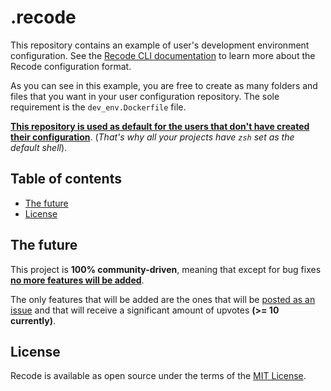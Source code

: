 # .recode

This repository contains an example of user's development environment configuration. See the [Recode CLI documentation](https://github.com/recode-sh/cli#development-environments-configuration) to learn more about the Recode configuration format.

As you can see in this example, you are free to create as many folders and files that you want in your user configuration repository. The sole requirement is the `dev_env.Dockerfile` file.

<ins>**This repository is used as default for the users that don't have created their configuration**</ins>. (*That's why all your projects have `zsh` set as the default shell*).

## Table of contents
- [The future](#the-future)
- [License](#license)

## The future

This project is **100% community-driven**, meaning that except for bug fixes <ins>**no more features will be added**</ins>. 

The only features that will be added are the ones that will be [posted as an issue](https://github.com/recode-sh/cli/issues/new) and that will receive a significant amount of upvotes **(>= 10 currently)**.

## License

Recode is available as open source under the terms of the [MIT License](http://opensource.org/licenses/MIT).
